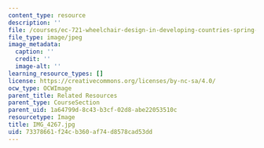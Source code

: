 ```yaml
---
content_type: resource
description: ''
file: /courses/ec-721-wheelchair-design-in-developing-countries-spring-2009/73378661f24cb360af74d8578cad53dd_IMG_4267.jpg
file_type: image/jpeg
image_metadata:
  caption: ''
  credit: ''
  image-alt: ''
learning_resource_types: []
license: https://creativecommons.org/licenses/by-nc-sa/4.0/
ocw_type: OCWImage
parent_title: Related Resources
parent_type: CourseSection
parent_uid: 1a64799d-8c43-b3cf-02d8-abe22053510c
resourcetype: Image
title: IMG_4267.jpg
uid: 73378661-f24c-b360-af74-d8578cad53dd
---
```

